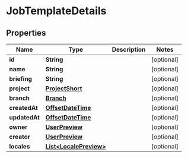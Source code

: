 

# JobTemplateDetails

## Properties

Name | Type | Description | Notes
------------ | ------------- | ------------- | -------------
**id** | **String** |  |  [optional]
**name** | **String** |  |  [optional]
**briefing** | **String** |  |  [optional]
**project** | [**ProjectShort**](ProjectShort.md) |  |  [optional]
**branch** | [**Branch**](Branch.md) |  |  [optional]
**createdAt** | [**OffsetDateTime**](OffsetDateTime.md) |  |  [optional]
**updatedAt** | [**OffsetDateTime**](OffsetDateTime.md) |  |  [optional]
**owner** | [**UserPreview**](UserPreview.md) |  |  [optional]
**creator** | [**UserPreview**](UserPreview.md) |  |  [optional]
**locales** | [**List&lt;LocalePreview&gt;**](LocalePreview.md) |  |  [optional]



